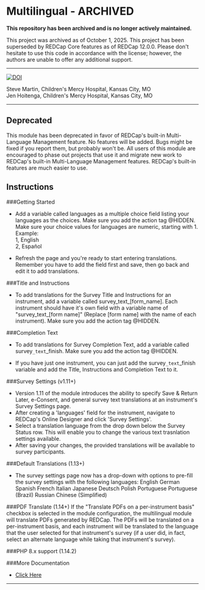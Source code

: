 
# Multilingual - ARCHIVED

**This repository has been archived and is no longer actively maintained.**

This project was archived as of October 1, 2025. This project has been superseded by REDCap Core features as of REDCap 12.0.0. Please don't hesitate to use this code in accordance with the license; however, the authors are unable to offer any additional support.

-----------


[![DOI](https://zenodo.org/badge/588732594.svg)](https://zenodo.org/badge/latestdoi/588732594)

Steve Martin, Children's Mercy Hospital, Kansas City, MO<br>
Jen Hoitenga, Children's Mercy Hospital, Kansas City, MO

********************************************************************************
## Deprecated

This module has been deprecated in favor of REDCap's built-in Multi-Language Management feature. No features will be added. Bugs might be fixed if you report them, but probably won't be. All users of this module are encouraged to phase out projects that use it and migrate new work to REDCap's built-in Multi-Language Management features. REDCap's built-in features are much easier to use.


## Instructions

###Getting Started
- Add a variable called languages as a multiple choice field listing your languages as the choices. Make sure you add the action tag @HIDDEN. Make sure your choice values for languages are numeric, starting with 1. Example:<br>
1, English<br>
2, Español

- Refresh the page and you're ready to start entering translations. Remember you have to add the field first and save, then go back and edit it to add translations.

###Title and Instructions
- To add translations for the Survey Title and Instructions for an instrument, add a variable called survey_text_[form_name]. Each instrument should have it's own field with a variable name of "survey_text_[form name]" (Replace [form name] with the name of each instrument). Make sure you add the action tag @HIDDEN.

###Completion Text
- To add translations for Survey Completion Text, add a variable called survey`_text`_finish. Make sure you add the action tag @HIDDEN.

- If you have just one instrument, you can just add the survey`_text`_finish variable and add the Title, Instructions and Completion Text to it.

###Survey Settings (v1.11+)
- Version 1.11 of the module introduces the ability to specify Save & Return Later, e-Consent, and general survey text translations at an instrument's Survey Settings page.
- After creating a 'languages' field for the instrument, navigate to REDCap's Online Designer and click 'Survey Settings'.
- Select a translation language from the drop down below the Survey Status row. This will enable you to change the various text trasnlation settings available.
- After saving your changes, the provided translations will be available to survey participants.

###Default Translations (1.13+)
- The survey settings page now has a drop-down with options to pre-fill the survey settings with the following languages:
English
German
Spanish
French
Italian
Japanese
Deutsch
Polish
Portuguese
Portuguese (Brazil)
Russian
Chinese (Simplified)

###PDF Translate (1.14+)
If the "Translate PDFs on a per-instrument basis" checkbox is selected in the module configuration, the multilingual module will translate PDFs generated by REDCap. The PDFs will be translated on a per-instrument basis, and each instrument will be translated to the language that the user selected for that instrument's survey (if a user did, in fact, select an alternate language while taking that instrument's survey).

###PHP 8.x support (1.14.2)

###More Documentation
- <a href="https://cmhredcap.cmh.edu/plugins/media/7610-how-to-use-multilingual-external-module.docx">Click Here</a>

********************************************************************************
